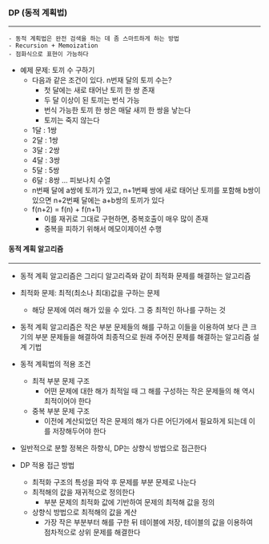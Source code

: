 ### DP (동적 계획법)
---
    - 동적 계획법은 완전 검색을 하는 데 좀 스마트하게 하는 방법
    - Recursion + Memoization
    - 점화식으로 표현이 가능하다

+ 예제 문제: 토끼 수 구하기
    - 다음과 같은 조건이 있다. n번재 달의 토끼 수는?
        - 첫 달에는 새로 태어난 토끼 한 쌍 존재
        - 두 달 이상이 된 토끼는 번식 가능
        - 번식 가능한 토끼 한 쌍은 매달 새끼 한 쌍을 낳는다
        - 토끼는 죽지 않는다
    - 1달 : 1쌍
    - 2달 : 1쌍
    - 3달 : 2쌍
    - 4달 : 3쌍
    - 5달 : 5쌍
    - 6달 : 8쌍 ... 피보나치 수열
    - n번째 달에 a쌍에 토끼가 있고, n+1번째 쌍에 새로 태어난 토끼를 포함해 b쌍이 있으면 n+2번째 달에는 a+b쌍의 토끼가 있다
    - f(n+2) = f(n) + f(n+1)
        - 이를 재귀로 그대로 구현하면, 중복호출이 매우 많이 존재
        - 중복을 피하기 위해서 메모이제이션 수행

#### 동적 계획 알고리즘
---
+ 동적 계획 알고리즘은 그리디 알고리즉뫄 같이 최적화 문제를 해결하는 알고리즘
+ 최적화 문제: 최적(최소나 최대)값을 구하는 문제
    - 해당 문제에 여러 해가 있을 수 있다. 그 중 최적인 하나를 구하는 것
+ 동적 계획 알고리즘은 작은 부분 문제들의 해를 구하고 이들을 이용하여 보다 큰 크기의 부분 문제들을 해결하여 최종적으로 원래 주어진 문제를 해결하는 알고리즘 설계 기법
+ 동적 계획법의 적용 조건
    - 최적 부분 문제 구조
        - 어떤 문제에 대한 해가 최적일 때 그 해를 구성하는 작은 문제들의 해 역시 최적이어야 한다
    - 중복 부분 문제 구조
        - 이전에 계산되었던 작은 문제의 해가 다른 어딘가에서 필요하게 되는데 이를 저장해두어야 한다
+ 일반적으로 분할 정복은 하향식, DP는 상향식 방법으로 접근한다

+ DP 적용 접근 방법
    - 최적화 구조의 특성을 파악 후 문제를 부분 문제로 나눈다
    - 최적해의 값을 재귀적으로 정의한다
        - 부분 문제의 최적화 값에 기반하여 문제의 최적해 값을 정의
    - 상향식 방법으로 최적해의 값을 계산
        - 가장 작은 부분부터 해를 구한 뒤 테이블에 저장, 테이블의 값을 이용하여 점차적으로 상위 문제를 해결한다